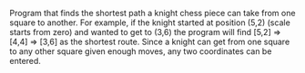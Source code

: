Program that finds the shortest path a knight chess piece can take from one square to another. 
For example, if the knight started at position (5,2) (scale starts from zero) and wanted to get
to (3,6) the program will find [5,2] => [4,4] => [3,6] as the shortest route. Since a knight
can get from one square to any other square given enough moves, any two coordinates can be
entered.   
